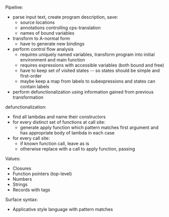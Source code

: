Pipeline:
- parse input text, create program description, save: 
  + source locations
  + annotations controlling cps-translation
  + names of bound variables
- transform to A-normal form
  + have to generate new bindings
- perform control flow analysis
  + requires uniquely named variables, transform program into initial
    environment and main function
  + requires expressions with accessible variables (both bound and free)
  + have to keep set of visited states -- so states should be simple and
    first-order
  + maybe keep a map from labels to subexpressions and states can contain
    labels
- perform defunctionalization using information gained from previous
  transformation


defunctionalization:
  - find all lambdas and name their constructors
  - for every distinct set of functions at call site:
    - generate apply function which pattern matches first argument and has
      appropriate body of lambda in each case
  - for every call site:
    - if known function call, leave as is
    - otherwise replace with a call to apply function, passing

Values:
  - Closures
  - Function pointers (top-level)
  - Numbers
  - Strings
  - Records with tags

Surface syntax:
  - Applicative style language with pattern matches
  